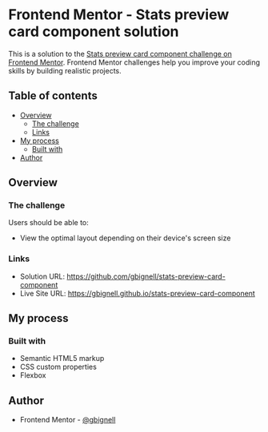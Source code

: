 # Frontend Mentor - Stats preview card component solution

This is a solution to the [Stats preview card component challenge on Frontend Mentor](https://www.frontendmentor.io/challenges/stats-preview-card-component-8JqbgoU62). Frontend Mentor challenges help you improve your coding skills by building realistic projects.

## Table of contents

- [Overview](#overview)
  - [The challenge](#the-challenge)
  - [Links](#links)
- [My process](#my-process)
  - [Built with](#built-with)
- [Author](#author)

## Overview

### The challenge

Users should be able to:

- View the optimal layout depending on their device's screen size

### Links

- Solution URL: https://github.com/gbignell/stats-preview-card-component
- Live Site URL: https://gbignell.github.io/stats-preview-card-component

## My process

### Built with

- Semantic HTML5 markup
- CSS custom properties
- Flexbox

## Author

- Frontend Mentor - [@gbignell](https://www.frontendmentor.io/profile/gbignell)
